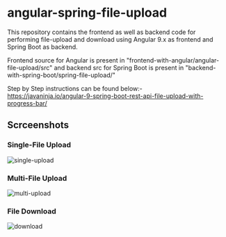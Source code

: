 # angular-spring-file-upload
This repository contains the frontend as well as backend code for performing file-upload and download using Angular 9.x as frontend and Spring Boot as backend.  

Frontend source for Angular is present in "frontend-with-angular/angular-file-upload/src" and backend src for Spring Boot is present in "backend-with-spring-boot/spring-file-upload/"

Step by Step instructions can be found below:-  
https://javaninja.io/angular-9-spring-boot-rest-api-file-upload-with-progress-bar/

## Scrceenshots
### Single-File Upload
![single-upload](https://user-images.githubusercontent.com/44796715/82829398-c7299a00-9ed0-11ea-9612-2de82d52cf90.PNG)

### Multi-File Upload
![multi-upload](https://user-images.githubusercontent.com/44796715/82829565-30a9a880-9ed1-11ea-920c-ff60b0491b7e.JPG)

### File Download
![download](https://user-images.githubusercontent.com/44796715/82829608-45863c00-9ed1-11ea-81b3-331e9e704de7.PNG)

